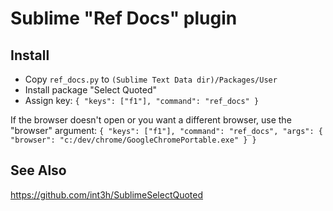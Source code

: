 # Sublime "Ref Docs" plugin

## Install

- Copy `ref_docs.py` to `(Sublime Text Data dir)/Packages/User`
- Install package "Select Quoted"
- Assign key: `{ "keys": ["f1"], "command": "ref_docs" }`

If the browser doesn't open or you want a different browser, use the "browser" argument:
`{ "keys": ["f1"], "command": "ref_docs", "args": { "browser": "c:/dev/chrome/GoogleChromePortable.exe" } }`

## See Also

https://github.com/int3h/SublimeSelectQuoted
